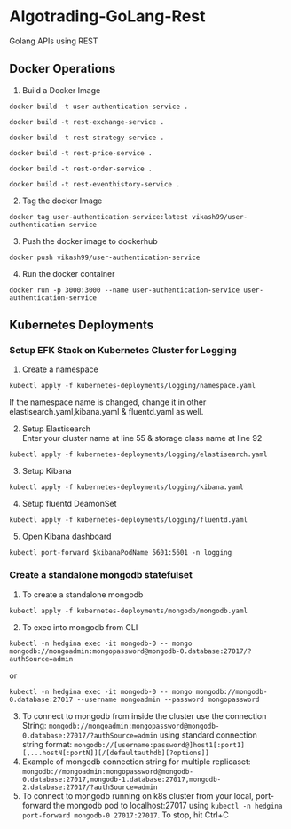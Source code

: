 # Algotrading-GoLang-Rest
Golang APIs using REST

## Docker Operations

1. Build a Docker Image
```
docker build -t user-authentication-service .
```
```
docker build -t rest-exchange-service .
```
```
docker build -t rest-strategy-service .
```
```
docker build -t rest-price-service .
```
```
docker build -t rest-order-service .
```
```
docker build -t rest-eventhistory-service .
```
2. Tag the docker Image
```
docker tag user-authentication-service:latest vikash99/user-authentication-service
```
3. Push the docker image to dockerhub
```
docker push vikash99/user-authentication-service
```
4. Run the docker container
```
docker run -p 3000:3000 --name user-authentication-service user-authentication-service
```

## Kubernetes Deployments

### Setup EFK Stack on Kubernetes Cluster for Logging
1. Create a namespace
```
kubectl apply -f kubernetes-deployments/logging/namespace.yaml
```
If the namespace name is changed, change it in other elastisearch.yaml,kibana.yaml & fluentd.yaml as well.

2. Setup Elastisearch <br />
Enter your cluster name at line 55 & storage class name at line 92
```
kubectl apply -f kubernetes-deployments/logging/elastisearch.yaml
```
3. Setup Kibana
```
kubectl apply -f kubernetes-deployments/logging/kibana.yaml
```
4. Setup fluentd DeamonSet
```
kubectl apply -f kubernetes-deployments/logging/fluentd.yaml
```
5. Open Kibana dashboard
```
kubectl port-forward $kibanaPodName 5601:5601 -n logging
```
### Create a standalone mongodb statefulset
1. To create a standalone mongodb
```
kubectl apply -f kubernetes-deployments/mongodb/mongodb.yaml
```
2. To exec into mongodb from CLI
```
kubectl -n hedgina exec -it mongodb-0 -- mongo mongodb://mongoadmin:mongopassword@mongodb-0.database:27017/?authSource=admin
```
or
```
kubectl -n hedgina exec -it mongodb-0 -- mongo mongodb://mongodb-0.database:27017 --username mongoadmin --password mongopassword
```
3. To connect to mongodb from inside the cluster use the connection String:
```mongodb://mongoadmin:mongopassword@mongodb-0.database:27017/?authSource=admin``` using standard connection <br />
string format: ```mongodb://[username:password@]host1[:port1][,...hostN[:portN]][/[defaultauthdb][?options]]```
4. Example of mongodb connection string for multiple replicaset: ```mongodb://mongoadmin:mongopassword@mongodb-0.database:27017,mongodb-1.database:27017,mongodb-2.database:27017/?authSource=admin```
5. To connect to mongodb running on k8s cluster from your local, port-forward the mongodb pod to localhost:27017 using ```kubectl -n hedgina port-forward mongodb-0 27017:27017```. To stop, hit Ctrl+C

